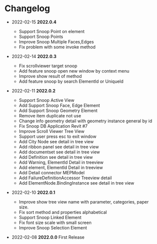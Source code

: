 # Changelog
- 2022-02-15 **2022.0.4**
  - Support Snoop Point on element
  - Support Snoop Points
  - Improve Snoop Multiple Faces,Edges
  - Fix problem with some invoke method
  
- 2022-02-14 **2022.0.3**
  - Fix scrollviewer target snoop
  - Add feature snoop open new window by context menu
  - Improve show result of method
  - Add feature snoop by search ElementId or UniqueId
- 2022-02-11 **2022.0.2**
  - Support Snoop Active View
  - Add Support Snoop Face, Edge Element
  - Add Support Snoop Geometry Element
  - Remove item duplicate not use
  - Change info geometry detail with geometry instance general by id
  - Fix Snoop DB Application Revit #7
  - Improve Scroll Viewer Tree View
  - Support user press esc to exit window
  - Add City Node see detail in tree view
  - Add ribbon panel see detail in tree view
  - Add documentset see detail in tree view
  - Add Definition see detail in tree view
  - Add Warning, ElementId Detail in treeview
  - Add element, ElementId Detail in treeview
  - Add Detail connector MEPModel
  - Add FailureDefinitionAccessor Treeview detail
  - Add ElementNode.BindingInstance see detail in tree view
- 2022-02-10 **2022.0.1**
  - Improve show tree view name with parameter, categories, paper size.
  - Fix sort method and properties alphabetical
  - Support Snoop Linked Element
  - Fix font size scale with small screen
  - Improve Snoop Selection Element
- 2022-02-08 **2022.0.0** First Release
